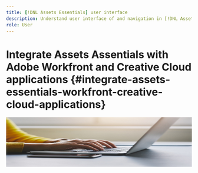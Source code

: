 ```yaml
---
title: [!DNL Assets Essentials] user interface
description: Understand user interface of and navigation in [!DNL Assets Essentials].
role: User
---
```


# Integrate Assets Assentials with Adobe Workfront and Creative Cloud applications {#integrate-assets-essentials-workfront-creative-cloud-applications}

![Preference to switch dark and light theme](assets/cce-next-banner-1.jpeg)
